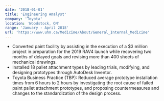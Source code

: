 ```yaml
---
date: '2018-01-01'
title: 'Engineering Analyst'
company: 'Toyota'
location: 'Woodstock, ON'
range: 'January - April 2018'
url: 'https://www.uhn.ca/Medicine/About/General_Internal_Medicine'
---
```


- Converted paint facility by assisting in the execution of a $3 million project in preparation for the 2019 RAV4 launch while recovering two months of delayed goals and revising more than 400 sheets of mechanical drawings.
- Installed 18 pallet attachment types by leading trials, modifying, and designing prototypes through AutoDesk Inventor.
- Toyota Business Practice (TBP): Reduced average prototype installation times from 6 hours to 2 hours by investigating the root cause of failed paint pallet attachment prototypes, and proposing countermeasures and changes to the standardization of the design process.